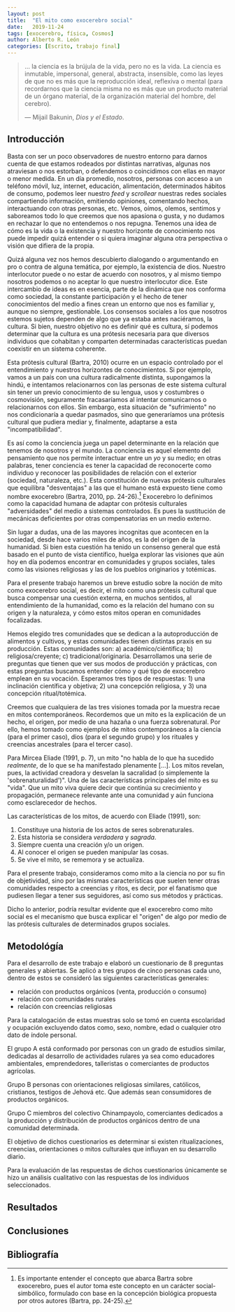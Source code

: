 ```yaml
---
layout: post
title:  "El mito como exocerebro social"
date:   2019-11-24
tags: [exocerebro, física, Cosmos]
author: Alberto R. León
categories: [Escrito, trabajo final]
---
```


> ... la ciencia es la brújula de la vida, pero no es la vida. La ciencia es inmutable, impersonal, general, abstracta, insensible, como las leyes de que no es más que la reproducción ideal, reflexiva o mental (para recordarnos que la ciencia misma no es más que un producto material de un órgano material, de la organización material del hombre, del cerebro).
>
>&mdash; Mijail Bakunin, *Dios y el Estado*.

## Introducción

Basta con ser un poco observadores de nuestro entorno para darnos cuenta de que estamos rodeados por distintas narrativas, algunas nos atraviesan o nos estorban, o defendemos o coincidimos con ellas en mayor o menor medida. En un día promedio, nosotros, personas con acceso a un teléfono móvil, luz, internet, educación, alimentación, determinados hábitos de consumo, podemos leer nuestro *feed* y *scrollear* nuestras redes sociales compartiendo información, emitiendo opiniones, comentando hechos, interactuando con otras personas, etc. Vemos, oímos, olemos, sentimos y saboreamos todo lo que creemos que nos apasiona o gusta, y no dudamos en rechazar lo que no entendemos o nos repugna. Tenemos una idea de cómo es la vida o la existencia y nuestro horizonte de conocimiento nos puede impedir quizá entender o si quiera imaginar alguna otra perspectiva o visión que difiera de la propia.

Quizá alguna vez nos hemos descubierto dialogando o argumentando en pro o contra de alguna temática, por ejemplo, la existencia de dios. Nuestro interlocutor puede o no estar de acuerdo con nosotros, y al mismo tiempo nosotros podemos o no aceptar lo que nuestro interlocutor dice. Este intercambio de ideas es en esencia, parte de la dinámica que nos conforma como sociedad, la constante participación y el hecho de tener conocimientos del medio a fines crean un entorno que nos es familiar y, aunque no siempre, gestionable. Los consensos sociales a los que nosotros estemos sujetos dependen de algo que ya estaba antes naciéramos, la cultura. Si bien, nuestro objetivo no es definir qué es cultura, sí podemos determinar que la cultura es una prótesis necesaria para que diversos individuos que cohabitan y comparten determinadas características puedan coexistir en un sistema coherente.

Esta prótesis cultural (Bartra, 2010) ocurre en un espacio controlado por el entendimiento y nuestros horizontes de conocimientos. Si por ejemplo, vamos a un país con una cultura radicalmente distinta, supongamos la hindú, e intentamos relacionarnos con las personas de este sistema cultural sin tener un previo conocimiento de su lengua, usos y costumbres o cosmovisión, seguramente fracasaríamos al intentar comunicarnos o relacionarnos con ellos. Sin embargo, esta situación de "sufrimiento" no nos condicionaría a quedar pasmados, sino que generaríamos una prótesis cultural que pudiera mediar y, finalmente, adaptarse a esta "incompatibilidad".

Es así como la conciencia juega un papel determinante en la relación que tenemos de nosotros y el mundo. La conciencia es aquel elemento del pensamiento que nos permite interactuar entre un *yo* y su medio; en otras palabras, tener conciencia es tener la capacidad de reconocerte como individuo y reconocer las posibilidades de relación con el exterior (sociedad, naturaleza, etc.). Esta constitución de nuevas prótesis culturales que equilibra "desventajas" a las que el humano está expuesto tiene como nombre exocerebro (Bartra, 2010, pp. 24-26).[^1] Exocerebro lo definimos como la capacidad humana de adaptar con prótesis culturales "adversidades" del medio a sistemas controlados. Es pues la sustitución de mecánicas deficientes por otras compensatorias en un medio externo.

Sin lugar a dudas, una de las mayores incognitas que acontecen en la sociedad, desde hace varios miles de años, es la del origen de la humanidad. Si bien esta cuestión ha tenido un consenso general que está basado en el punto de vista científico, huelga explorar las visiones que aún hoy en día podemos encontrar en comunidades y grupos sociales, tales como las visiones religiosas y las de los pueblos originarios y totémicas.

Para el presente trabajo haremos un breve estudio sobre la noción de mito como exocerebro social, es decir, el mito como una prótesis cultural que busca compensar una cuestión externa, en muchos sentidos, al entendimiento de la humanidad, como es la relación del humano con su origen y la naturaleza, y cómo estos mitos operan en comunidades focalizadas.

Hemos elegido tres comunidades que se dedican a la autoproducción de alimentos y cultivos, y estas comunidades tienen distintas praxis en su producción. Estas comunidades son: a) académico/ciéntifica; b) religiosa/creyente; c) tradicional/originaria. Desarrollamos una serie de preguntas que tienen que ver sus modos de producción y prácticas, con estas preguntas buscamos entender cómo y qué tipo de exocerebro emplean en su vocación. Esperamos tres tipos de respuestas: 1) una inclinación científica y objetiva; 2) una concepción religiosa, y 3) una concepción ritual/totémica.

Creemos que cualquiera de las tres visiones tomada por la muestra recae en mitos contemporáneos. Recordemos que un mito es la explicación de un hecho, el origen, por medio de una hazaña o una fuerza sobrenatural. Por ello, hemos tomado como ejemplos de mitos contemporáneos a la ciencia (para el primer caso), dios (para el segundo grupo) y los rituales y creencias ancestrales (para el tercer caso).

Para Mircea Eliade (1991, p. 7), un mito "no habla de lo que ha sucedido *realmente*, de lo que se ha manifestado plenamente \[...\]. Los mitos revelan, pues, la actividad creadora y desvelan la sacralidad (o simplemente la 'sobrenaturalidad')". Una de las características principales del mito es su "vida". Que un mito viva quiere decir que continúa su crecimiento y propagación, permanece relevante ante una comunidad y aún funciona como esclarecedor de hechos.

Las características de los mitos, de acuerdo con Eliade (1991), son:

1. Constituye una historia de los actos de seres sobrenaturales.
2. Esta historia se considera *verdadera* y *sagrada*.
3. Siempre cuenta una creación y/o un origen.
4. Al conocer el origen se pueden manipular las cosas.
5. Se vive el mito, se rememora y se actualiza.

Para el presente trabajo, consideramos como mito a la ciencia no por su fin de objetividad, sino por las mismas características que suelen tener otras comunidades respecto a creencias y ritos, es decir, por el fanatismo que pudiesen llegar a tener sus seguidores, así como sus métodos y prácticas.

Dicho lo anterior, podría resultar evidente que el exocerebro como mito social es el mecanismo que busca explicar el "origen" de algo por medio de las prótesis culturales de determinados grupos sociales.

## Metodológía


Para el desarrollo de este trabajo e elaboró un cuestionario de 8 preguntas generales y abiertas. Se aplicó a tres grupos de cinco personas cada uno, dentro de estos se consideró las siguientes características generales:

* relación con productos orgánicos (venta, producción o consumo)
* relación con comunidades rurales
* relación con creencias religiosas

Para la catalogación de estas muestras solo se tomó en cuenta escolaridad y ocupación excluyendo datos como, sexo, nombre, edad o cualquier otro dato de índole personal.

El grupo A está conformado por personas con un grado de estudios similar, dedicadas al desarrollo de actividades rulares ya sea como educadores ambientales, emprendedores, talleristas o comerciantes de productos agrícolas.

Grupo B personas con orientaciones religiosas similares, católicos, cristianos, testigos de Jehová etc. Que además sean consumidores de productos orgánicos.

Grupo C miembros del colectivo Chinampayolo, comerciantes dedicados a la producción y distribución de productos orgánicos dentro de una comunidad determinada.

El objetivo de dichos cuestionarios es determinar si existen ritualizaciones, creencias, orientaciones o mitos culturales que influyan en su desarrollo diario.

Para la evaluación de las respuestas de dichos cuestionarios únicamente se hizo un análisis cualitativo con las respuestas de los individuos seleccionados.

## Resultados

## Conclusiones

## Bibliografía


[^1]: Es importante entender el concepto que abarca Bartra sobre exocerebro, pues el autor toma este concepto en un carácter social-simbólico, formulado con base en la concepción biológica propuesta por otros autores (Bartra, pp. 24-25).
